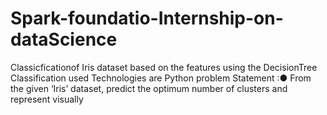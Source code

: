# Spark-foundatio-Internship-on-dataScience
Classicficationof Iris dataset based on the features using the DecisionTree Classification
used Technologies are Python
problem Statement :● From the given ‘Iris’ dataset, predict the optimum number of clusters  and represent visually

